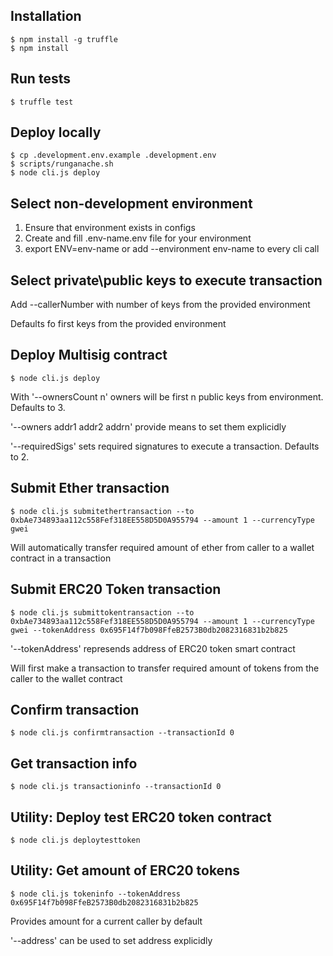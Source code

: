 ## Installation
```
$ npm install -g truffle
$ npm install
```

## Run tests
```
$ truffle test
```

## Deploy locally
```
$ cp .development.env.example .development.env
$ scripts/runganache.sh
$ node cli.js deploy
```

## Select non-development environment
1. Ensure that environment exists in configs
2. Create and fill .env-name.env file for your environment
3. export ENV=env-name or add --environment env-name to every cli call

## Select private\public keys to execute transaction
Add --callerNumber with number of keys from the provided environment

Defaults fo first keys from the provided environment

## Deploy Multisig contract
```
$ node cli.js deploy
```
With '--ownersCount n' owners will be first n public keys from environment. Defaults to 3.

'--owners addr1 addr2 addrn' provide means to set them explicidly

'--requiredSigs' sets required signatures to execute a transaction. Defaults to 2.

## Submit Ether transaction
```
$ node cli.js submitethertransaction --to 0xbAe734893aa112c558Fef318EE558D5D0A955794 --amount 1 --currencyType gwei
```
Will automatically transfer required amount of ether from caller to a wallet contract in a transaction

## Submit ERC20 Token transaction
```
$ node cli.js submittokentransaction --to 0xbAe734893aa112c558Fef318EE558D5D0A955794 --amount 1 --currencyType gwei --tokenAddress 0x695F14f7b098FfeB2573B0db2082316831b2b825
```
'--tokenAddress' represends address of ERC20 token smart contract

Will first make a transaction to transfer required amount of tokens from the caller to the wallet contract

## Confirm transaction
```
$ node cli.js confirmtransaction --transactionId 0
```

## Get transaction info
```
$ node cli.js transactioninfo --transactionId 0
```

## Utility: Deploy test ERC20 token contract
```
$ node cli.js deploytesttoken
```

## Utility: Get amount of ERC20 tokens
```
$ node cli.js tokeninfo --tokenAddress 0x695F14f7b098FfeB2573B0db2082316831b2b825
```
Provides amount for a current caller by default

'--address' can be used to set address explicidly